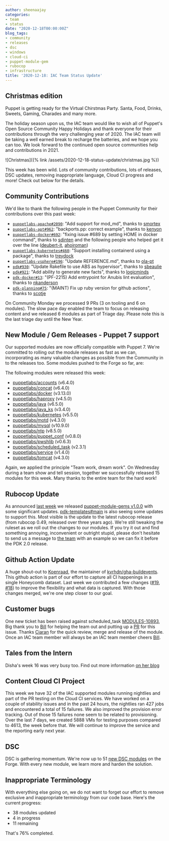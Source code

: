 ```yaml
---
author: sheenaajay
categories:
- team
- status
date: "2020-12-18T00:00:00Z"
blog_tags:
- community
- releases
- dsc
- windows
- cloud-ci
- puppet-module-gem
- rubocop
- infrastructure
title: '2020-12-18: IAC Team Status Update'
---
```


## Christmas edition
Puppet is getting ready for the Virtual Chirstmas Party.
Santa, Food, Drinks, Sweets, Gaming, Charades and many more.

The holiday season upon us, the IAC team would like to wish all of Puppet's Open Source Community Happy Holidays and thank everyone for their contributions through the very challenging year of 2020.
The IAC team will be taking a well earned break to recharge the batteries, and we hope you can too.
We look forward to the continued open source communities help and contributions in 2021.

![Christmas]({% link /assets/2020-12-18-status-update/christmas.jpg %})

This week has been wild.
Lots of community contributions, lots of releases, DSC updates, removing inappropriate language, Cloud CI progress and more! Check out below for the details.

## Community Contributions

We'd like to thank the following people in the Puppet Community for their contributions over this past week:

- [`puppetlabs-apache#2090`][puppetlabs-apache-pr-2090]: "Add support for mod_md", thanks to [smortex][smortex]
- [`puppetlabs-apt#962`][puppetlabs-apt-pr-962]: "backports.pp: correct example", thanks to [kenyon][kenyon]
- [`puppetlabs-docker#692`][puppetlabs-docker-pr-692]: "fixing issue #689 by setting HOME in docker command", thanks to [sdinten][sdinten] and the following people who helped get it over the line ([deubert-it][deubert-it], [ahoiroman][ahoiroman])
- [`puppetlabs-kubernetes#460`][puppetlabs-kubernetes-pr-460]: "Support installing containerd using a package", thanks to [treydock][treydock]
- [`puppetlabs-vsphere#196`][puppetlabs-vsphere-pr-196]: "Update REFERENCE.md", thanks to [ola-pt][ola-pt]
- [`pdk#930`][pdk-pr-930]: "Update Rakefile to use ABS as hypervisor", thanks to [sbeaulie][sbeaulie]
- [`pdk#921`][pdk-pr-921]: "Add ability to generate new facts", thanks to [logicminds][logicminds]
- [`pdk-docker#13`][pdk-docker-pr-13]: "(PF-2215) Add entrypoint for Anubis lint evaluation", thanks to [nkanderson][nkanderson]
- [`pdk-planning#75`][pdk-planning-pr-75]: "(MAINT) Fix up ruby version for github actions", thanks to [scotje][scotje]

On Community Monday we processed 9 PRs (3 on tooling and 6 on modules).
The slow pace day enabled the team to focus on releasing content and we released 6 modules as part of Triage day. Please note this is the last triage day until the New Year.

## New Module / Gem Releases - Puppet 7 support

Our supported modules are now officially compatible with Puppet 7.
We're committed to rolling out the module releases as fast as we can, incorporating as many valuable changes as possible from the Community in to the releases too.
Some modules pushed to the Forge so far, are:

The following modules were released this week:

- [puppetlabs/accounts](https://forge.puppet.com/puppetlabs/accounts) (v6.4.0)
- [puppetlabs/concat](https://forge.puppet.com/puppetlabs/concat) (v6.4.0)
- [puppetlabs/docker](https://forge.puppet.com/puppetlabs/docker) (v3.13.0)
- [puppetlabs/haproxy](https://forge.puppet.com/puppetlabs/haproxy) (v4.5.0)
- [puppetlabs/java](https://forge.puppet.com/puppetlabs/java) (v6.5.0)
- [puppetlabs/java_ks](https://forge.puppet.com/puppetlabs/java_ks) (v3.4.0)
- [puppetlabs/kubernetes](https://forge.puppet.com/puppetlabs/kubernetes) (v5.5.0)
- [puppetlabs/motd](https://forge.puppet.com/puppetlabs/motd) (v4.3.0)
- [puppetlabs/mysql](https://forge.puppet.com/puppetlabs/mysql) (v10.9.0)
- [puppetlabs/ntp](https://forge.puppet.com/puppetlabs/ntp) (v8.5.0)
- [puppetlabs/puppet_conf](https://forge.puppet.com/puppetlabs/puppet_conf) (v0.8.0)
- [puppetlabs/pwshlib](https://forge.puppet.com/puppetlabs/pwshlib) (v0.6.3)
- [puppetlabs/scheduled_task](https://forge.puppet.com/puppetlabs/scheduled_task) (v2.3.1)
- [puppetlabs/service](https://forge.puppet.com/puppetlabs/service) (v1.4.0)
- [puppetlabs/tomcat](https://forge.puppet.com/puppetlabs/tomcat) (v4.3.0)

Again, we applied the principle "Team work, dream work".
On Wednesday during a team show and tell session, together we successfully released 15 modules for this week.
Many thanks to the entire team for the hard work!

## Rubocop Update
As announced [last week](https://puppetlabs.github.io/iac/team/status/2020/12/11/status-update.html#preparing-for-pdk-20) we released [puppet-module-gems v1.0.0](https://github.com/puppetlabs/puppet-module-gems/blob/main/CHANGELOG.md#100) with some significant updates.
[pdk-templates#main](https://github.com/puppetlabs/pdk-templates) is also seeing some updates to support this.
Most visible is the update to the latest rubocop release (from rubocop 0.49, released over three years ago).
We're still tweaking the ruleset as we roll out the changes to our modules.
If you try it out and find something annoying, inconvenient or outright stupid, please don't hesitate to send us a message to [the team](mailto:ia_content@puppet.com) with an example so we can fix it before the PDK 2.0 release.

## Github Action Update
A huge shout-out to [Koenraad](https://github.com/kvrhdn), the maintainer of [kvrhdn/gha-buildevents](https://github.com/kvrhdn/gha-buildevents).
This github action is part of our effort to capture all CI happenings in a single Honeycomb dataset.
Last week we contributed a few changes ([#19](https://github.com/kvrhdn/gha-buildevents/pull/19), [#18](https://github.com/kvrhdn/gha-buildevents/pull/18)) to improve the flexibility and what data is captured.
With those changes merged, we're one step closer to our goal.

## Customer bugs
One new ticket has been raised against scheduled_task [MODULES-10893](https://tickets.puppetlabs.com/browse/MODULES-10893), Big thank you to [Bill][Bill] for helping the team out and putting up a [PR](https://github.com/puppetlabs/puppetlabs-scheduled_task/pull/175) for this issue. Thanks [Ciaran][Ciaran] for the quick review, merge and release of the module.
Once an IAC team member will always be an IAC team member cheers [Bill][Bill].

## Tales from the Intern

Disha's week 16 was very busy too. Find out more information [on her blog](https://puppetlabs.github.io/iac/docs/life_of_intern.html)

## Content Cloud CI Project
This week we have 32 of the IAC supported modules running nightlies and part of the PR testing on the Cloud CI services.
We have worked on a couple of stability issues and in the past 24 hours, the nightlies ran 427 jobs and encountered a total of 15 failures.
We also improved the provision error tracking. Out of those 15 failures none seem to be related to provisioning.
Over the last 7 days, we created 5888 VMs for testing purposes compared to 4613, the week before that.
We will continue to improve the service and the reporting early next year.

## DSC

DSC is gathering momentum. We're now up to 51 [new DSC modules](https://forge.puppet.com/dsc) on the Forge. With every new module, we learn more and harden the solution.

## Inappropriate Terminology

With everything else going on, we do not want to forget our effort to remove exclusive and inappropriate terminology from our code base. Here's the current progress:

- 38 modules updated
- 4 in progress
- 11 remaining

That's 76% completed.

  [puppetlabs-concat]: https://github.com/puppetlabs/puppetlabs-concat
  [puppetlabs-docker]: https://github.com/puppetlabs/puppetlabs-docker
  [puppetlabs-firewall]: http://github.com/puppetlabs/puppetlabs-firewall
  [puppetlabs-haproxy]: https://github.com/puppetlabs/puppetlabs-haproxy
  [puppetlabs-motd]: https://github.com/puppetlabs/puppetlabs-motd
  [puppetlabs-tomcat]: https://github.com/puppetlabs/puppetlabs-tomcat
  [puppetlabs-kubernetes]: https://github.com/puppetlabs/puppetlabs-kubernetes
  [puppetlabs-scheduled_task]: https://github.com/puppetlabs/puppetlabs-scheduled_task
  [puppetlabs-service]: https://github.com/puppetlabs/puppetlabs-service
  [puppetlabs-puppet_conf]: https://github.com/puppetlabs/puppetlabs-puppet_conf
  [puppetlabs-apache-pr-2090]: https://github.com/puppetlabs/puppetlabs-apache/pull/2090
  [smortex]: https://github.com/smortex
  [puppetlabs-apt-pr-962]: https://github.com/puppetlabs/puppetlabs-apt/pull/962
  [kenyon]: https://github.com/kenyon
  [puppetlabs-docker-pr-692]: https://github.com/puppetlabs/puppetlabs-docker/pull/692
  [sdinten]: https://github.com/sdinten
  [deubert-it]: https://github.com/deubert-it
  [ahoiroman]: https://github.com/ahoiroman
  [puppetlabs-kubernetes-pr-460]: https://github.com/puppetlabs/puppetlabs-kubernetes/pull/460
  [treydock]: https://github.com/treydock
  [puppetlabs-vsphere-pr-196]: https://github.com/puppetlabs/puppetlabs-vsphere/pull/196
  [ola-pt]: https://github.com/ola-pt
  [pdk-pr-930]: https://github.com/puppetlabs/pdk/pull/930
  [sbeaulie]: https://github.com/sbeaulie
  [pdk-pr-921]: https://github.com/puppetlabs/pdk/pull/921
  [logicminds]: https://github.com/logicminds
  [pdk-docker-pr-13]: https://github.com/puppetlabs/pdk-docker/pull/13
  [nkanderson]: https://github.com/nkanderson
  [pdk-planning-pr-75]: https://github.com/puppetlabs/pdk-planning/pull/75
  [scotje]: https://github.com/scotje

  [Adrian]:             https://github.com/adrianiurca
  [Ben]:                https://github.com/binford2k
  [Ciaran]:             https://github.com/sanfrancrisko
  [Daiana]:             https://github.com/daianamezdrea
  [Danny]:              https://github.com/carabasdaniel
  [DavidSchmitt]:       https://github.com/DavidS
  [DavidSwan]:          https://github.com/david22swan
  [Disha]:              https://github.com/Disha-maker
  [Lore]:               https://github.com/lionce
  [Michael]:            https://github.com/michaeltlombardi
  [Paula]:              https://github.com/pmcmaw
  [Sheena]:             https://github.com/sheenaajay
  [Bill]:               https://github.com/RandomNoun7
  [Supported Modules]:  https://puppetlabs.github.io/iac/modules/
  [Tools]:              https://puppetlabs.github.io/iac/tools/
